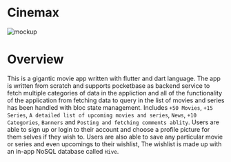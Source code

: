 # Cinemax
![mockup](assets/mockup.png)

# Overview 
This is a gigantic movie app written with flutter and dart language. The app is written from scratch and supports pocketbase as backend service to fetch multiple categories of data in the appliction and all of the functionality of the application from fetching data to query in the list of movies and series has been handled with bloc state management. Includes `+50 Movies`, `+15 Series`, `A detailed list of upcoming movies and series`, `News`, `+10 Categories`, `Banners` and `Posting and fetching comments ablity`. Users are able to sign up or login to their account and choose a profile picture for them selves if they wish to. Users are also able to save any particular movie or series and even upcomings to their wishlist, The wishlist is made up with an in-app NoSQL database called `Hive`. 
